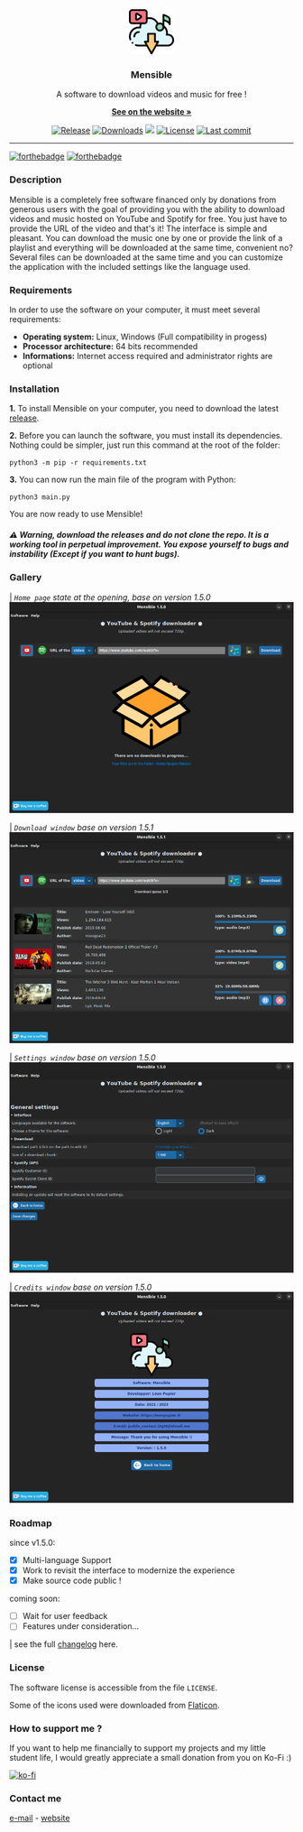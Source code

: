 <div align="center">
  <a href="https://github.com/LeonPupier/Mensible">
    <img src="Content/Images/app.png" alt="Logo" width="80" height="80">
  </a>
  <h3 align="center">Mensible</h3>
  
  A software to download videos and music for free !
  
  <a href="https://www.leonpupier.fr/projects/mensible"><strong>See on the website »</strong></a>
  
  [![Release](https://img.shields.io/github/release/LeonPupier/Mensible.svg)](https://github.com/LeonPupier/Mensible/releases)
  [![Downloads](https://img.shields.io/github/downloads/LeonPupier/Mensible/total.svg)](https://github.com/LeonPupier/Mensible/releases)
  ![](https://tokei.rs/b1/github/LeonPupier/Mensible)
  [![License](https://img.shields.io/github/license/LeonPupier/Mensible.svg)](https://github.com/LeonPupier/Mensible/)
  [![Last commit](https://img.shields.io/github/last-commit/LeonPupier/Mensible.svg)](https://github.com/LeonPupier/Mensible/)
</div>

---

[![forthebadge](https://forthebadge.com/images/badges/made-with-python.svg)](https://github.com/LeonPupier/Mensible/)
[![forthebadge](http://forthebadge.com/images/badges/built-with-love.svg)](https://github.com/LeonPupier/Mensible/)

### Description

Mensible is a completely free software financed only by donations from generous users
with the goal of providing you with the ability to download videos and music hosted
on YouTube and Spotify for free. You just have to provide the URL of the video and
that's it! The interface is simple and pleasant. You can download the music one by one
or provide the link of a playlist and everything will be downloaded at the same time,
convenient no? Several files can be downloaded at the same time and you can customize
the application with the included settings like the language used.

### Requirements
In order to use the software on your computer, it must meet several requirements:
- **Operating system:**
Linux, Windows (Full compatibility in progess)
- **Processor architecture:**
64 bits recommended
- **Informations:**
Internet access required and administrator rights are optional

### Installation
**1.** To install Mensible on your computer, you need to download the latest [release](https://github.com/LeonPupier/Mensible/releases/latest).

**2.** Before you can launch the software, you must install its dependencies.
Nothing could be simpler, just run this command at the root of the folder:
```
python3 -m pip -r requirements.txt
```
**3.** You can now run the main file of the program with Python:
```
python3 main.py
```
You are now ready to use Mensible!
##### ⚠️ *Warning, download the releases and do not clone the repo. It is a working tool in perpetual improvement. You expose yourself to bugs and instability (Except if you want to hunt bugs).*

### Gallery
| _`Home page` state at the opening, base on version 1.5.0_
![](Documentation/home.png)

| _`Download window` base on version 1.5.1_
![](Documentation/download.png)

| _`Settings window` base on version 1.5.0_
![](Documentation/settings.png)

| _`Credits window` base on version 1.5.0_
![](Documentation/credits.png)


### Roadmap
since v1.5.0:
- [x] Multi-language Support
- [x] Work to revisit the interface to modernize the experience
- [x] Make source code public !

coming soon:
- [ ] Wait for user feedback
- [ ] Features under consideration...

| see the full [changelog](https://github.com/LeonPupier/Mensible/blob/master/Content/changelog.txt) here.

### License
The software license is accessible from the file ```LICENSE```.

Some of the icons used were downloaded from [Flaticon](https://www.flaticon.com/).

### How to support me ?
If you want to help me financially to support my projects and my little student life,
I would greatly appreciate a small donation from you on Ko-Fi :)

[![ko-fi](https://ko-fi.com/img/githubbutton_sm.svg)](https://ko-fi.com/V7V5C9VK8)

### Contact me
[e-mail](mailto:public_contact.l2qt6@slmail.me) - [website](https://leonpupier.fr)
